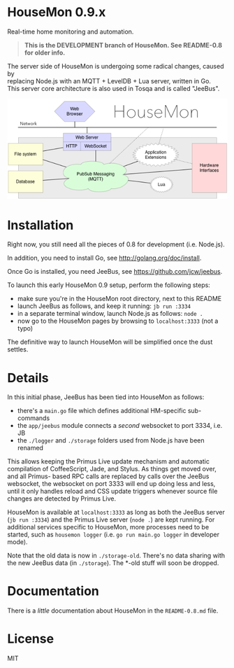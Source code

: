 # HouseMon 0.9.x

Real-time home monitoring and automation.

> **This is the DEVELOPMENT branch of HouseMon. See README-0.8 for older info.**

The server side of HouseMon is undergoing some radical changes, caused by  
replacing Node.js with an MQTT + LevelDB + Lua server, written in Go.  
This server core architecture is also used in Tosqa and is called "JeeBus".

![HM-0.9-diagram.png](HM-0.9-diagram.png)

# Installation

Right now, you still need all the pieces of 0.8 for development (i.e. Node.js).

In addition, you need to install Go, see <http://golang.org/doc/install>.

Once Go is installed, you need JeeBus, see <https://github.com/jcw/jeebus>.

To launch this early HouseMon 0.9 setup, perform the following steps:

* make sure you're in the HouseMon root directory, next to this README
* launch JeeBus as follows, and keep it running: `jb run :3334`
* in a separate terminal window, launch Node.js as follows: `node .`
* now go to the HouseMon pages by browsing to `localhost:3333` (not a typo)

The definitive way to launch HouseMon will be simplified once the dust settles.

# Details

In this initial phase, JeeBus has been tied into HouseMon as follows:

* there's a `main.go` file which defines additional HM-specific sub-commands
* the `app/jeebus` module connects a _second_ websocket to port 3334, i.e. JB
* the `./logger` and `./storage` folders used from Node.js have been renamed

This allows keeping the Primus Live update mechanism and automatic compilation
of CoffeeScript, Jade, and Stylus. As things get moved over, and all Primus-
based RPC calls are replaced by calls over the JeeBus websocket, the websocket
on port 3333 will end up doing less and less, until it only handles reload and
CSS update triggers whenever source file changes are detected by Primus Live.

HouseMon is available at `localhost:3333` as long as both the JeeBus server
(`jb run :3334`) and the Primus Live server (`node .`) are kept running. For
additional services specific to HouseMon, more processes need to be started,
such as `housemon logger` (i.e. `go run main.go logger` in developer mode).

Note that the old data is now in `./storage-old`. There's no data sharing with
the new JeeBus data (in `./storage`). The *-old stuff will soon be dropped.

# Documentation

There is a _little_ documentation about HouseMon in the `README-0.8.md` file.

# License

MIT
